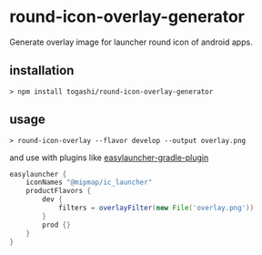 # round-icon-overlay-generator

Generate overlay image for launcher round icon of android apps.

## installation

```shell
> npm install togashi/round-icon-overlay-generator
```

## usage

```shell
> round-icon-overlay --flavor develop --output overlay.png
```

and use with plugins like [easylauncher-gradle-plugin](https://github.com/akaita/easylauncher-gradle-plugin)

```groovy
easylauncher {
    iconNames "@mipmap/ic_launcher"
    productFlavors {
        dev {
            filters = overlayFilter(new File('overlay.png'))
        }
        prod {}
    }
}
```
